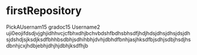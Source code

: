# firstRepository
PickAUsernam15
gradoc15
Username2
uji0eojifdsdjvjghjidhhvcjcfbhxdhjbchvbdshfbdhsbhsdfjhdjhdsjdhsjdhsjdsjdhsjdshdjsjksdjksdfbhhbsdbhjsdhihbhjdvhjdbhdfbnhjasjhksdfbjsdhjsdbjhsdjhsdbnhjcxjhdbjebhjdhjhjdbhjksdfhjb
